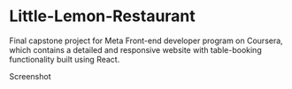 # Little-Lemon-Restaurant


Final capstone project for Meta Front-end developer program on Coursera, which contains a detailed and responsive website with table-booking functionality built using React.

Screenshot
